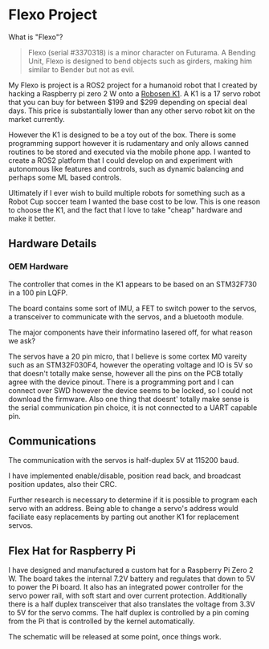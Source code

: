 # Flexo Project

What is "Flexo"?

> Flexo (serial #3370318) is a minor character on Futurama. A Bending Unit, 
Flexo is designed to bend objects such as girders, making him similar to 
Bender but not as evil.

My Flexo is project is a ROS2 project for a humanoid robot that I created
by hacking a Raspberry pi zero 2 W onto a 
[Robosen K1](https://www.robosen.com/us/k1-pro-interstellar-scout). 
A K1 is a 17 servo robot that you can buy for between $199 and $299 depending 
on special deal days. This price is substantially lower than any other servo 
robot kit on the market currently.

However the K1 is designed to be a toy out of the box. There is some
programming support however it is rudamentary and only allows canned routines
to be stored and executed via the mobile phone app. I wanted to create a ROS2
platform that I could develop on and experiment with autonomous like features
and controls, such as dynamic balancing and perhaps some ML based controls.

Ultimately if I ever wish to build multiple robots for something such as
a Robot Cup soccer team I wanted the base cost to be low. This is one reason
to choose the K1, and the fact that I love to take "cheap" hardware and
make it better.

## Hardware Details

### OEM Hardware
The controller that comes in the K1 appears to be based on an STM32F730 in a 100 pin LQFP.

The board contains some sort of IMU, a FET to switch power to the servos, a transceiver to communicate with the servos, and a bluetooth module.

The major components have their informatino lasered off, for what reason we ask?

The servos have a 20 pin micro, that I believe is some cortex M0 vareity such as an STM32F030F4, however the operating voltage and IO is 5V so that doesn't totally make sense, however all the pins on the PCB totally agree with the device pinout.
There is a programming port and I can connect over SWD however the device seems to be locked, so I could not download the firmware. Also one thing that doesnt'
totally make sense is the serial communication pin choice, it is not connected to a UART capable pin.

## Communications

The communication with the servos is half-duplex 5V at 115200 baud.

I have implemented enable/disable, position read back, and broadcast position updates, also their CRC.

Further research is necessary to determine if it is possible to program each servo with an address. Being able to change a servo's address would faciliate easy replacements by parting out another K1 for replacement servos.

## Flex Hat for Raspberry Pi

I have designed and manufactured a custom hat for a Raspberry Pi Zero 2 W. The board takes the internal 7.2V battery and regulates that down to 5V to power the Pi board.
It also has an integrated power controller for the servo power rail, with soft start and over current protection.
Additionally there is a half duplex transceiver that also translates the voltage from 3.3V to 5V for the servo comms. The half duplex is controlled by a pin coming from the Pi that is controlled by the kernel automatically.

The schematic will be released at some point, once things work.

